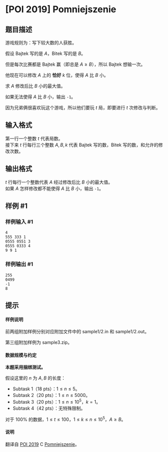 # [POI 2019] Pomniejszenie

## 题目描述

游戏规则为：写下较大数的人获胜。

假设 Bajtek 写的是 $A$，Bitek 写的是 $B$。

但是每次比赛都是 Bajtek 赢（即总是 $A \ge B$），所以 Bajtek 想输一次。

他现在可以修改 $A$ 上的 **恰好** $k$ 位，使得 $A$ 比 $B$ 小。

求 $A$ 修改后比 $B$ 小的最大值。

如果无法使得 $A$ 比 $B$ 小，输出 `-1`。

因为兄弟俩很喜欢玩这个游戏，所以他们要玩 $t$ 局，即要进行 $t$ 次修改与判断。

## 输入格式

第一行一个整数 $t$ 代表局数。    
接下来 $t$ 行每行三个整数 $A,B,k$ 代表 Bajtek 写的数，Bitek 写的数，和允许的修改次数。

## 输出格式

$t$ 行每行一个整数代表 $A$ 经过修改后比 $B$ 小的最大值。    
如果 $A$ 怎样修改都不能使得 $A$ 比 $B$ 小，输出 `-1`。

## 样例 #1

### 样例输入 #1
```
4
555 333 1
0555 0551 3
0555 0333 4
9 9 1
```

### 样例输出 #1

```
255
0499
-1
8
```

## 提示

#### 样例说明

前两组附加样例分别对应附加文件中的 sample1/2.in 和 sample1/2.out。

第三组附加样例为 sample3.zip。

#### 数据规模与约定

**本题采用捆绑测试。**

假设这里的 $n$ 为 $A,B$ 的长度：

- Subtask 1（18 pts）：$1 \le n \le 5$。
- Subtask 2（20 pts）：$1 \le n \le 5000$。
- Subtask 3（20 pts）：$1 \le n \le 10^5$，$k=1$。
- Subtask 4（42 pts）：无特殊限制。

对于 $100\%$ 的数据，$1 \le t \le 100$，$1 \le k \le n \le 10^5$，$A \ge B$。

#### 说明

翻译自 [POI 2019](https://sio2.mimuw.edu.pl/c/oi27-1/dashboard/) C [Pomniejszenie](https://sio2.mimuw.edu.pl/c/oi27-1/p/pom/)。
